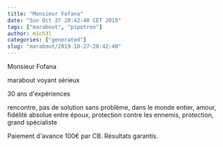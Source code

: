 ```yaml
---
title: "Monsieur Fofana"
date: "Sun Oct 27 20:42:40 CET 2019"
tags: ["marabout", "pipotron"]
author: m1ch3l
categories: ["generated"]
slug: "marabout/2019-10-27-20:42:40"
---
```


Monsieur Fofana

marabout voyant sérieux

30 ans d'expériences

rencontre, pas de solution sans problème, dans le monde entier, amour, fidélité absolue entre époux, protection contre les ennemis, protection, grand spécialiste

Paiement d'avance 100€ par CB. Résultats garantis.

